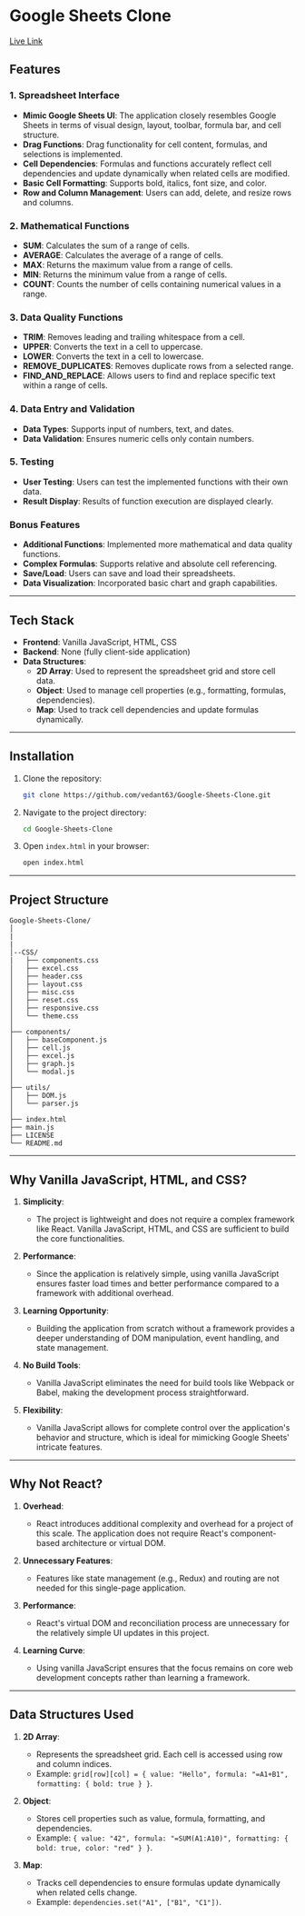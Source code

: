 # Google Sheets Clone 

<a href="https://google-sheets-clone-project.vercel.app/">Live Link</a>

## Features

### 1. Spreadsheet Interface
- **Mimic Google Sheets UI**: The application closely resembles Google Sheets in terms of visual design, layout, toolbar, formula bar, and cell structure.
- **Drag Functions**: Drag functionality for cell content, formulas, and selections is implemented.
- **Cell Dependencies**: Formulas and functions accurately reflect cell dependencies and update dynamically when related cells are modified.
- **Basic Cell Formatting**: Supports bold, italics, font size, and color.
- **Row and Column Management**: Users can add, delete, and resize rows and columns.

### 2. Mathematical Functions
- **SUM**: Calculates the sum of a range of cells.
- **AVERAGE**: Calculates the average of a range of cells.
- **MAX**: Returns the maximum value from a range of cells.
- **MIN**: Returns the minimum value from a range of cells.
- **COUNT**: Counts the number of cells containing numerical values in a range.

### 3. Data Quality Functions
- **TRIM**: Removes leading and trailing whitespace from a cell.
- **UPPER**: Converts the text in a cell to uppercase.
- **LOWER**: Converts the text in a cell to lowercase.
- **REMOVE_DUPLICATES**: Removes duplicate rows from a selected range.
- **FIND_AND_REPLACE**: Allows users to find and replace specific text within a range of cells.

### 4. Data Entry and Validation
- **Data Types**: Supports input of numbers, text, and dates.
- **Data Validation**: Ensures numeric cells only contain numbers.

### 5. Testing
- **User Testing**: Users can test the implemented functions with their own data.
- **Result Display**: Results of function execution are displayed clearly.

### Bonus Features
- **Additional Functions**: Implemented more mathematical and data quality functions.
- **Complex Formulas**: Supports relative and absolute cell referencing.
- **Save/Load**: Users can save and load their spreadsheets.
- **Data Visualization**: Incorporated basic chart and graph capabilities.

---

## Tech Stack
- **Frontend**: Vanilla JavaScript, HTML, CSS
- **Backend**: None (fully client-side application)
- **Data Structures**: 
  - **2D Array**: Used to represent the spreadsheet grid and store cell data.
  - **Object**: Used to manage cell properties (e.g., formatting, formulas, dependencies).
  - **Map**: Used to track cell dependencies and update formulas dynamically.

---

## Installation
1. Clone the repository:
   ```bash
   git clone https://github.com/vedant63/Google-Sheets-Clone.git
   ```
2. Navigate to the project directory:
   ```bash
   cd Google-Sheets-Clone
   ```
3. Open `index.html` in your browser:
   ```bash
   open index.html
   ```

---

## Project Structure
```
Google-Sheets-Clone/
│
|
|
│--CSS/
|   ├── components.css
│   ├── excel.css
│   ├── header.css
│   ├── layout.css
│   ├── misc.css
│   ├── reset.css
│   ├── responsive.css
│   └── theme.css
│
├── components/
│   ├── baseComponent.js
│   ├── cell.js
│   ├── excel.js
│   ├── graph.js
│   └── modal.js
│
├── utils/
│   ├── DOM.js
│   └── parser.js
│
├── index.html
├── main.js
├── LICENSE
└── README.md
```

---

## Why Vanilla JavaScript, HTML, and CSS?
1. **Simplicity**: 
   - The project is lightweight and does not require a complex framework like React. Vanilla JavaScript, HTML, and CSS are sufficient to build the core functionalities.
   
2. **Performance**:
   - Since the application is relatively simple, using vanilla JavaScript ensures faster load times and better performance compared to a framework with additional overhead.

3. **Learning Opportunity**:
   - Building the application from scratch without a framework provides a deeper understanding of DOM manipulation, event handling, and state management.

4. **No Build Tools**:
   - Vanilla JavaScript eliminates the need for build tools like Webpack or Babel, making the development process straightforward.

5. **Flexibility**:
   - Vanilla JavaScript allows for complete control over the application's behavior and structure, which is ideal for mimicking Google Sheets' intricate features.

---

## Why Not React?
1. **Overhead**:
   - React introduces additional complexity and overhead for a project of this scale. The application does not require React's component-based architecture or virtual DOM.

2. **Unnecessary Features**:
   - Features like state management (e.g., Redux) and routing are not needed for this single-page application.

3. **Performance**:
   - React's virtual DOM and reconciliation process are unnecessary for the relatively simple UI updates in this project.

4. **Learning Curve**:
   - Using vanilla JavaScript ensures that the focus remains on core web development concepts rather than learning a framework.

---

## Data Structures Used
1. **2D Array**:
   - Represents the spreadsheet grid. Each cell is accessed using row and column indices.
   - Example: `grid[row][col] = { value: "Hello", formula: "=A1+B1", formatting: { bold: true } }`.

2. **Object**:
   - Stores cell properties such as value, formula, formatting, and dependencies.
   - Example: `{ value: "42", formula: "=SUM(A1:A10)", formatting: { bold: true, color: "red" } }`.

3. **Map**:
   - Tracks cell dependencies to ensure formulas update dynamically when related cells change.
   - Example: `dependencies.set("A1", ["B1", "C1"])`.
